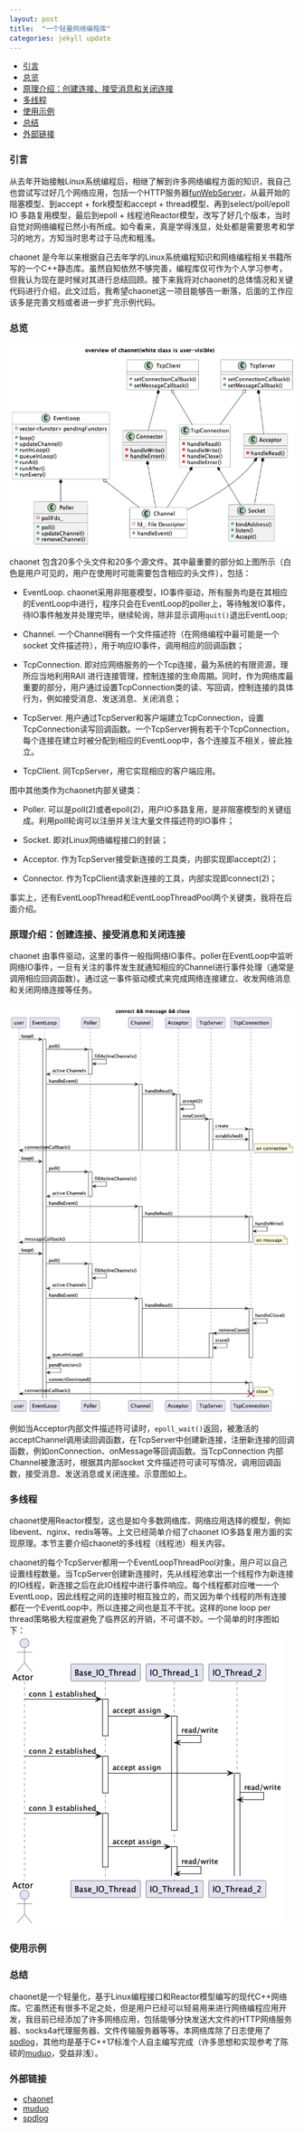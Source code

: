 ```yaml
---
layout: post
title:  "一个轻量网络编程库"
categories: jekyll update
---
```


<!-- vim-markdown-toc GFM -->

* [引言](#引言)
* [总览](#总览)
* [原理介绍：创建连接、接受消息和关闭连接](#原理介绍创建连接接受消息和关闭连接)
* [多线程](#多线程)
* [使用示例](#使用示例)
* [总结](#总结)
* [外部链接](#外部链接)

<!-- vim-markdown-toc -->

### 引言

从去年开始接触Linux系统编程后，相继了解到许多网络编程方面的知识，我自己也尝试写过好几个网络应用，包括一个HTTP服务器[funWebServer]()，从最开始的阻塞模型、到accept + fork模型和accept + thread模型、再到select/poll/epoll IO 多路复用模型，最后到epoll + 线程池Reactor模型，改写了好几个版本，当时自觉对网络编程已然小有所成。如今看来，真是学得浅显，处处都是需要思考和学习的地方，方知当时思考过于马虎和粗浅。

chaonet 是今年以来根据自己去年学的Linux系统编程知识和网络编程相关书籍所写的一个C++静态库。虽然自知依然不够完善，编程库仅可作为个人学习参考，但我认为现在是时候对其进行总结回顾。接下来我将对chaonet的总体情况和关键代码进行介绍，此文过后，我希望chaonet这一项目能够告一断落，后面的工作应该多是完善文档或者进一步扩充示例代码。

### 总览

![](../assets/chaonet/overview.png)

chaonet 包含20多个头文件和20多个源文件。其中最重要的部分如上图所示（白色是用户可见的，用户在使用时可能需要包含相应的头文件），包括：
 - EventLoop. chaonet采用非阻塞模型，IO事件驱动，所有服务均是在其相应的EventLoop中进行，程序只会在EventLoop的poller上，等待触发IO事件，待IO事件触发并处理完毕，继续轮询，除非显示调用`quit()`退出EventLoop;

- Channel. 一个Channel拥有一个文件描述符（在网络编程中最可能是一个socket 文件描述符），用于响应IO事件，调用相应的回调函数；

- TcpConnection. 即对应网络服务的一个Tcp连接，最为系统的有限资源，理所应当地利用RAII 进行连接管理，控制连接的生命周期。同时，作为网络库最重要的部分，用户通过设置TcpConnection类的读、写回调，控制连接的具体行为，例如接受消息、发送消息、关闭消息；

- TcpServer. 用户通过TcpServer和客户端建立TcpConnection，设置TcpConnection读写回调函数。一个TcpServer拥有若干个TcpConnection，每个连接在建立时被分配到相应的EventLoop中，各个连接互不相关，彼此独立。

- TcpClient. 同TcpServer，用它实现相应的客户端应用。

图中其他类作为chaonet内部关键类：

- Poller. 可以是poll(2)或者epoll(2)，用户IO多路复用，是非阻塞模型的关键组成。利用poll轮询可以注册并关注大量文件描述符的IO事件；

- Socket. 即对Linux网络编程接口的封装；

- Acceptor. 作为TcpServer接受新连接的工具类，内部实现即accept(2)；

- Connector. 作为TcpClient请求新连接的工具，内部实现即connect(2)；

事实上，还有EventLoopThread和EventLoopThreadPool两个关键类，我将在后面介绍。

### 原理介绍：创建连接、接受消息和关闭连接

chaonet 由事件驱动，这里的事件一般指网络IO事件。poller在EventLoop中监听网络IO事件，一旦有关注的事件发生就通知相应的Channel进行事件处理（通常是调用相应回调函数）。通过这一事件驱动模式来完成网络连接建立、收发网络消息和关闭网络连接等任务。

![](../assets/chaonet/connectMessageClose.png)

例如当Acceptor内部文件描述符可读时，`epoll_wait()`返回，被激活的acceptChannel调用读回调函数，在TcpServer中创建新连接，注册新连接的回调函数，例如onConnection、onMessage等回调函数。当TcpConnection 内部Channel被激活时，根据其内部socket 文件描述符可读可写情况，调用回调函数，接受消息、发送消息或关闭连接。示意图如上。

### 多线程

chaonet使用Reactor模型，这也是如今多数网络库、网络应用选择的模型，例如libevent、nginx、redis等等。上文已经简单介绍了chaonet IO多路复用方面的实现原理。本节主要介绍chaonet的多线程（线程池）相关内容。

chaonet的每个TcpServer都用一个EventLoopThreadPool对象，用户可以自己设置线程数量。当TcpServer创建新连接时，先从线程池拿出一个线程作为新连接的IO线程，新连接之后在此IO线程中进行事件响应。每个线程都对应唯一一个EventLoop，因此线程之间的连接时相互独立的，而又因为单个线程的所有连接都在一个EventLoop中，所以连接之间也是互不干扰。这样的one loop per thread策略极大程度避免了临界区的开销，不可谓不妙。一个简单的时序图如下：
![](../assets/chaonet/EventLoopThreadPool.png)

### 使用示例

### 总结

chaonet是一个轻量化，基于Linux编程接口和Reactor模型编写的现代C++网络库。它虽然还有很多不足之处，但是用户已经可以轻易用来进行网络编程应用开发，我目前已经添加了许多网络应用，包括能够分快发送大文件的HTTP网络服务器、socks4a代理服务器、文件传输服务器等等。本网络库除了日志使用了[spdlog]()，其他均是基于C++17标准个人自主编写完成（许多思想和实现参考了陈硕的[muduo]()，受益非浅）。

### 外部链接

- [chaonet](https://github.com/literaryno4/chaonet)
- [muduo](https://github.com/chenshuo/muduo/)
- [spdlog](https://github.com/gabime/spdlog)
